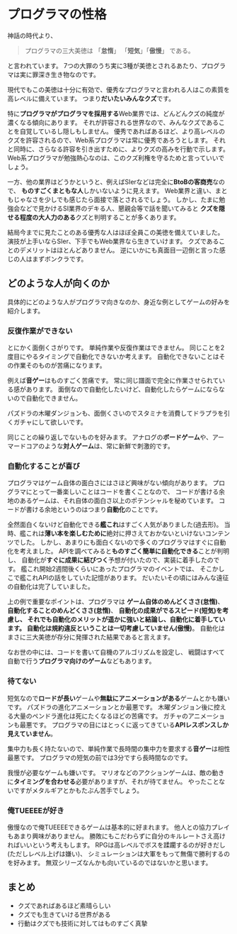 # プログラマの性格

神話の時代より、

> プログラマの三大美徳は 「**怠惰**」 「**短気**」「**傲慢**」 である。

と言われています。
7つの大罪のうち実に3種が美徳とされるあたり、プログラマは実に罪深き生き物なのです。

現代でもこの美徳は十分に有効で、優秀なプログラマと言われる人はこの素質を高レベルに備えています。
つまり**だいたいみんなクズ**です。

特に**プログラマがプログラマを採用する**Web業界では、どんどんクズの純度が濃くなる傾向にあります。
それが許容される世界なので、みんなクズであることを自覚しているし隠しもしません。
優秀であればあるほど、より高レベルのクズを許容されるので、Web系プログラマは常に優秀であろうとします。
それと同時に、さらなる許容を引き出すために、よりクズの高みを行動で示します。
Web系プログラマが勉強熱心なのは、このクズ利権を守るためと言っていいでしょう。

一方、他の業界はどうかというと、例えばSIerなどは完全に**BtoBの客商売**なので、
**ものすごくまともな人**しかいないように見えます。
Web業界と違い、まともじゃなさを少しでも感じたら面接で落とされるでしょう。
しかし、たまに勉強会などで見かけるSI業界のデキる人、懇親会等で話を聞いてみると
**クズを隠せる程度の大人力のある**クズと判明することが多くあります。

結局今までに見たことのある優秀な人はほぼ全員この美徳を備えていました。
演技が上手いならSIer、下手でもWeb業界なら生きていけます。
クズであることのデメリットはほとんどありません。
逆にいかにも真面目一辺倒と言った感じの人はまずボンクラです。

## どのような人が向くのか

具体的にどのような人がプログラマ向きなのか、身近な例としてゲームの好みを紹介します。

### 反復作業ができない

とにかく面倒くさがりです。
単純作業や反復作業はできません。
同じことを2度目にやるタイミングで自動化できないか考えます。
自動化できないことはその作業そのものが苦痛になります。

例えば**音ゲー**はものすごく苦痛です。
常に同じ譜面で完全に作業させられている感があります。
面倒なので自動化したいけど、自動化したらゲームにならないので自動化できません。

パズドラの木曜ダンジョンも、面倒くさいのでスタミナを消費してドラプラを引くガチャにして欲しいです。

同じことの繰り返しでないものを好みます。
アナログの**ボードゲーム**や、アーマードコアのような**対人ゲーム**は、常に新鮮で刺激的です。

### 自動化することが喜び

プログラマはゲーム自体の面白さにはさほど興味がない傾向があります。
プログラマにとって一番楽しいことはコードを書くことなので、
コードが書ける余地のあるゲームは、それ自体の面白さ以上のポテンシャルを秘めています。
コードが書ける余地というのはつまり**自動化**のことです。

全然面白くないけど自動化できる**艦これ**はすごく人気がありました(過去形)。
当時、艦これは**薄い本を楽しむために**絶対に押さえておかないといけないコンテンツでした。
しかし、あまりにも面白くないので多くのプログラマはすぐに自動化を考えました。
APIを調べてみると**ものすごく簡単に自動化できる**ことが判明し、
自動化が**すぐに成果に結びつく**予想が付いたので、実装に着手したのです。
艦これ開始2週間後くらいにあったプログラマのイベントでは、
そこかしこで艦これAPIの話をしていた記憶があります。
だいたいその頃にはみんな遠征の自動化は完了していました。

上の例で重要なポイントは、プログラマは
**ゲーム自体のめんどくささ(怠惰)**、
**自動化することのめんどくささ(怠惰)**、
**自動化の成果がでるスピード(短気)**を考慮し、
それでも自動化のメリットが遥かに強いと結論し、自動化に着手しています。
自動化は規約違反ということは**一切考慮していません(傲慢)**。
自動化はまさに三大美徳が存分に発揮された結果であると言えます。

なお世の中には、コードを書いて自機のアルゴリズムを設定し、
戦闘はすべて自動で行う**プログラマ向けのゲーム**などもあります。

### 待てない

短気なので**ロードが長い**ゲームや**無駄にアニメーションがある**ゲームとかも嫌いです。
パズドラの進化アニメーションとか最悪です。
木曜ダンジョン後に控える大量のペンドラ進化は死にたくなるほどの苦痛です。
ガチャのアニメーションも最悪です。
プログラマの目にはとっくに返ってきている**APIレスポンスしか見えていません**。

集中力も長く持たないので、単純作業で長時間の集中力を要求する**音ゲー**は相性最悪です。
プログラマの短気の前では3分ですら長時間なのです。

我慢が必要なゲームも嫌いです。
マリオなどのアクションゲームは、敵の動きに**タイミングを合わせる**必要がありますが、それが待てません。
やったことないですがメタルギアとかもたぶん苦手でしょう。

### 俺TUEEEEが好き

傲慢なので俺TUEEEEできるゲームは基本的に好まれます。
他人との協力プレイもあまり興味がありません。
勝敗にもこだわらずに自分のキルレートさえ高ければいいという考えもします。
RPGは高レベルでボスを蹂躙するのが好きだし(ただしレベル上げは嫌い)、
シミュレーションは大軍をもって無傷で勝利するのを好みます。
無双シリーズなんかも向いているのではないかと思います。

## まとめ

- クズであればあるほど素晴らしい
- クズでも生きていける世界がある
- 行動はクズでも技術に対してはものすごく真摯
